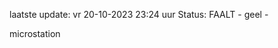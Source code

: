 laatste update: 
vr 20-10-2023 23:24   uur 
Status: FAALT - geel - 
<div class="service Y">microstation</div>